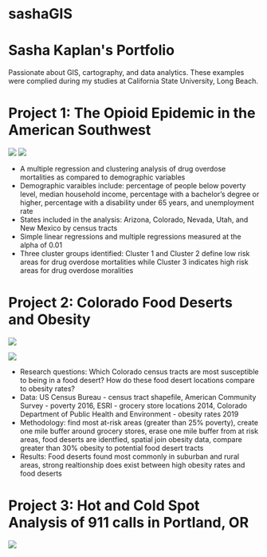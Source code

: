 # sashaGIS
# Sasha Kaplan's Portfolio
Passionate about GIS, cartography, and data analytics.  These examples were complied during my studies at California State University, Long Beach.

# Project 1: The Opioid Epidemic in the American Southwest

![](https://user-images.githubusercontent.com/96799772/147707246-0d4d37e7-14c0-4ec9-9c79-8d20c045b259.png) ![](https://user-images.githubusercontent.com/96799772/147708056-3f76574a-a816-4e90-9ddf-356d110d89f6.PNG)

* A multiple regression and clustering analysis of drug overdose mortalities as compared to demographic variables
* Demographic varaibles include: percentage of people below poverty level, median household income, percentage with a bachelor’s degree or higher, percentage with a disability under 65 years, and unemployment rate
* States included in the analysis: Arizona, Colorado, Nevada, Utah, and New Mexico by census tracts
* Simple linear regressions and multiple regressions measured at the alpha of 0.01
* Three cluster groups identified: Cluster 1 and Cluster 2 define low risk areas for drug overdose mortalities while Cluster 3 indicates high risk areas for drug overdose moralities

# Project 2: Colorado Food Deserts and Obesity

![](https://user-images.githubusercontent.com/96799772/147707251-d3bb9e75-d379-49f8-91e5-9cc1ff9fe87a.png)

![](https://user-images.githubusercontent.com/96799772/147707258-e7b21bc6-fa9d-4623-8049-55cb46ef29a5.png)

* Research questions: Which Colorado census tracts are most susceptible to being in a food desert?  How do these food desert locations compare to obesity rates?
* Data: US Census Bureau - census tract shapefile, American Community Survey - poverty 2016, ESRI - grocery store locations 2014, Colorado Department of Public Health and Environment - obesity rates 2019
* Methodology: find most at-risk areas (greater than 25% poverty), create one mile buffer around grocery stores, erase one mile buffer from at risk areas, food deserts are identfied, spatial join obesity data, compare greater than 30% obesity to potential food desert tracts
* Results: Food deserts found most commonly in suburban and rural areas, strong realtionship does exist between high obesity rates and food deserts

# Project 3: Hot and Cold Spot Analysis of 911 calls in Portland, OR

![](https://user-images.githubusercontent.com/96799772/147708429-bfec1325-149c-42b3-aa94-a46c3c4d83bb.png)


